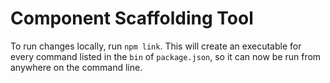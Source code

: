 # Component Scaffolding Tool
To run changes locally, run `npm link`. This will create an executable for every command listed in the `bin` of `package.json`, so it can now be run from anywhere on the command line.